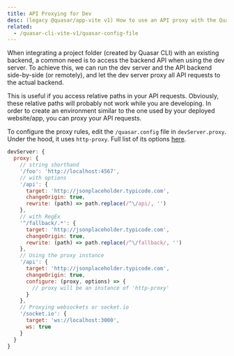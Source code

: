 ```yaml
---
title: API Proxying for Dev
desc: (legacy @quasar/app-vite v1) How to use an API proxy with the Quasar dev server.
related:
  - /quasar-cli-vite-v1/quasar-config-file
---
```


When integrating a project folder (created by Quasar CLI) with an existing backend, a common need is to access the backend API when using the dev server. To achieve this, we can run the dev server and the API backend side-by-side (or remotely), and let the dev server proxy all API requests to the actual backend.

This is useful if you access relative paths in your API requests. Obviously, these relative paths will probably not work while you are developing. In order to create an environment similar to the one used by your deployed website/app, you can proxy your API requests.

To configure the proxy rules, edit the `/quasar.config` file in `devServer.proxy`. Under the hood, it uses `http-proxy`. Full list of its options [here](https://github.com/http-party/node-http-proxy#options).

```js /quasar.config file
devServer: {
  proxy: {
    // string shorthand
    '/foo': 'http://localhost:4567',
    // with options
    '/api': {
      target: 'http://jsonplaceholder.typicode.com',
      changeOrigin: true,
      rewrite: (path) => path.replace(/^\/api/, '')
    },
    // with RegEx
    '^/fallback/.*': {
      target: 'http://jsonplaceholder.typicode.com',
      changeOrigin: true,
      rewrite: (path) => path.replace(/^\/fallback/, '')
    },
    // Using the proxy instance
    '/api': {
      target: 'http://jsonplaceholder.typicode.com',
      changeOrigin: true,
      configure: (proxy, options) => {
        // proxy will be an instance of 'http-proxy'
      }
    },
    // Proxying websockets or socket.io
    '/socket.io': {
      target: 'ws://localhost:3000',
      ws: true
    }
  }
}
```
